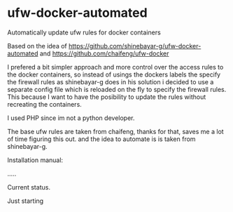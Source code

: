 # ufw-docker-automated
Automatically update ufw rules for docker containers


Based on the idea of https://github.com/shinebayar-g/ufw-docker-automated and https://github.com/chaifeng/ufw-docker

I prefered a bit simpler approach and more control over the access rules to the docker containers, so instead of usings the dockers labels the specify the firewall rules as shinebayar-g does in his solution i decided to use a separate config file which is reloaded on the fly to specify the firewall rules. This because I want to have the posibility to update the rules without recreating the containers.

I used PHP since im not a python developer.

The base ufw rules are taken from chaifeng, thanks for that, saves me a lot of time figuring this out. and the idea to automate is is taken from shinebayar-g.

Installation manual:

.....


Current status.

Just starting
